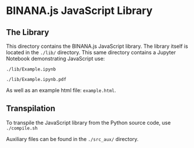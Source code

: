 # BINANA.js JavaScript Library

## The Library

This directory contains the BINANA.js JavaScript library. The library itself is
located in the `./lib/` directory. This same directory contains a Jupyter
Notebook demonstrating JavaScript use:

`./lib/Example.ipynb`

`./lib/Example.ipynb.pdf`

As well as an example html file: `example.html`.

## Transpilation

To transpile the JavaScript library from the Python source code, use
`./compile.sh`

Auxiliary files can be found in the `./src_aux/` directory.